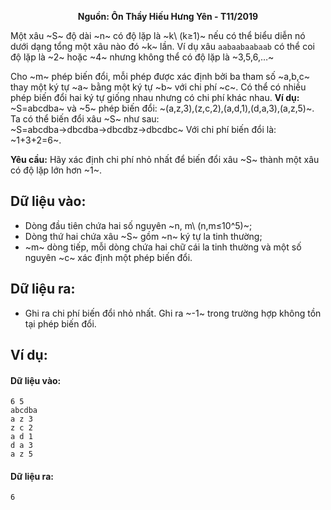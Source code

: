 **<center>Nguồn: Ôn Thầy Hiếu Hưng Yên - T11/2019</center>**

Một xâu ~S~ độ dài ~n~ có độ lặp là ~k\ (k≥1)~ nếu có thể biểu diễn nó dưới dạng tổng một xâu nào đó ~k~ lần. Ví dụ xâu `aabaabaabaab` có thể coi độ lặp là ~2~ hoặc ~4~ nhưng không thể có độ lặp là ~3,5,6,…~

Cho ~m~ phép biến đổi, mỗi phép được xác định bởi ba tham số ~a,b,c~ thay một ký tự ~a~ bằng một ký tự ~b~ với chi phí ~c~. Có thể có nhiều phép biến đổi hai ký tự giống nhau nhưng có chi phí khác nhau. **Ví dụ:** ~S=abcdba~ và ~5~ phép biến đổi: ~(a,z,3),(z,c,2),(a,d,1),(d,a,3),(a,z,5)~. Ta có thể biến đổi xâu ~S~ như sau:
~S=abcdba→dbcdba→dbcdbz→dbcdbc~
Với chi phí biến đổi là: ~1+3+2=6~.

**Yêu cầu:** Hãy xác định chi phí nhỏ nhất để biến đổi xâu ~S~ thành một xâu có độ lặp lớn hơn ~1~.

## Dữ liệu vào:
- Dòng đầu tiên chứa hai số nguyên ~n, m\ (n,m≤10^5)~;
- Dòng thứ hai chứa xâu ~S~ gồm ~n~ ký tự la tinh thường;
- ~m~ dòng tiếp, mỗi dòng chứa hai chữ cái la tinh thường và một số nguyên ~c~ xác định một phép biến đổi.

## Dữ liệu ra:
- Ghi ra chi phí biến đổi nhỏ nhất. Ghi ra ~-1~ trong trường hợp không tồn tại phép biến đổi.

## Ví dụ:
#### Dữ liệu vào:
```
6 5
abcdba
a z 3
z c 2
a d 1
d a 3
a z 5
```

#### Dữ liệu ra:
```
6
```
